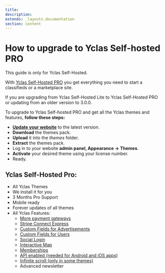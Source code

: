 ```yaml
---
title:
description:
extends: _layouts.documentation
section: content
---
```


# How to upgrade to Yclas Self-hosted PRO

This guide is only for Yclas Self-Hosted.

With  [Yclas Self-Hosted PRO](https://selfhosted.yclas.com/themes/yclas-self-hosted-pro.html) you get everything you need to start a classifieds or a marketplace site.

If you are upgrading from Yclas Self-Hosted Lite to Yclas Self-Hosted PRO or updating from an older version to 3.0.0.

To upgrade to Yclas Self-hosted PRO and get all the Yclas themes and features,  **follow these steps:**

-   **[Update your website](https://docs.yclas.com/how-to-update/)**  to the latest version.
-   **Download**  the themes pack.
-   **Upload**  it into the  _themes_  folder.
-   **Extract**  the themes pack.
-   Log in to your website  **admin panel, Appearance -> Themes**.
-   **Activate**  your desired theme using your license number.
-   Ready.

## Yclas Self-Hosted Pro:

-   All Yclas Themes
-   We install it for you
-   3 Months Pro Support
-   Mobile ready
-   Forever updates of all themes
-   All Yclas Features:
    -   [More payment gateways](/docs/payment-gateways)
    -   [Stripe Connect Express](/docs/payment-set-up-marketplace-with-srtipe-connect-express)
    -   [Custom Fields for Advertisements](/docs/custom-fields-create-custom-fields)
    -   [Custom Fields for Users](/docs/users-create-custom-field-for-users)
    -   [Social Login](/docs/plugins-login-using-social-auth)
    -   [Interactive Map](/docs/content-create-an-interactive-map)
    -   [Memberships](/docs/plugins-membership-plans-to-post)
    -   [API enabled (needed for Android and iOS apps)](/docs/api-documentation)
    -   [Infinite scroll (only in some themes)](/docs/appearance-set-up-infinite-ads)
    -   Advanced newsletter
